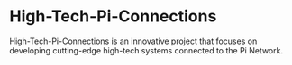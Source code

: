 # High-Tech-Pi-Connections
High-Tech-Pi-Connections is an innovative project that focuses on developing cutting-edge high-tech systems connected to the Pi Network.
